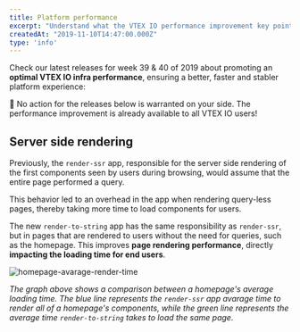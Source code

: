 ```yaml
---
title: Platform performance
excerpt: "Understand what the VTEX IO performance improvement key points were for week 39 and 40 of 2019."
createdAt: "2019-11-10T14:47:00.000Z"
type: 'info'
---
```

Check our latest releases for week 39 & 40 of 2019 about promoting an **optimal VTEX IO infra performance**, ensuring a better, faster and stabler platform experience:

:eyes: No action for the releases below is warranted on your side. The performance improvement is already available to all VTEX IO users!

## Server side rendering 

Previously, the `render-ssr` app, responsible for the server side rendering of the first components seen by users during browsing, would assume that the entire page performed a query.

This behavior led to an overhead in the app when rendering query-less pages, thereby taking more time to load components for users.

The new `render-to-string` app has the same responsibility as `render-ssr`, but in pages that are rendered to users without the need for queries, such as the homepage. This improves **page rendering performance**, directly **impacting the loading time for end users**.

![homepage-avarage-render-time](https://user-images.githubusercontent.com/52087100/66655279-27095400-ec12-11e9-8b94-9da50388b0a6.png)

_The graph above shows a comparison between a homepage's average loading time. The blue line represents the `render-ssr` app avarage time to render all of a homepage's components, while the green line represents the average time  `render-to-string` takes to load the same page._
